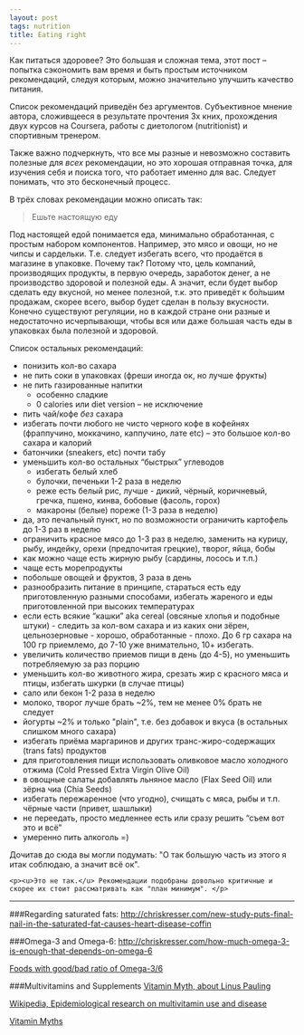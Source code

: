 ```yaml
---
layout: post
tags: nutrition
title: Eating right
---
```


Как питаться здоровее? Это большая и сложная тема, этот пост – попытка сэкономить вам время и быть простым источником рекомендаций, следуя которым, можно значительно улучшить качество питания.

<div class="block warning">
 	<p><i class="fa fa-warning"></i>Список рекомендаций приведён без аргументов. Субъективное мнение автора, сложивщееся в результате прочтения 3х кних, прохождения двух курсов на Coursera, работы с диетологом (nutritionist) и спортивным тренером. </p>
</div>

<div class="block info">
    <p><i class="fa fa-info-circle"></i>Также важно подчеркнуть, что все мы разные и невозможно составить полезные для <i>всех</i> рекомендации, но это хорошая отправная точка, для изучения себя и поиска того, что работает именно для вас. Следует понимать, что это бесконечный процесс.</p>
</div>

В трёх словах рекомендации можно описать так:

<blockquote class="wide">
Ешьте настоящую еду
</blockquote>

Под настоящей едой понимается еда, минимально обработанная, с простым набором компонентов. Например, это мясо и овощи, но не чипсы и сардельки. Т.е. следует избегать всего, что продаётся в магазине в упаковке. Почему так? Потому что, цель компаний, производящих продукты, в первую очередь, заработок денег, а не производство здоровой и полезной еды. А значит, если будет выбор сделать еду вкусной, но менее полезной, т.к. это приведёт к бо́льшим продажам, скорее всего, выбор будет сделан в пользу вкусности. Конечно существуют регуляции, но в каждой стране они разные и недостаточно исчерпывающи, чтобы вся или даже большая часть еды в упаковках была полезной и здоровой. 

Список остальных рекомендаций:

* понизить кол-во сахара
* не пить соки в упаковках (фреши иногда ок, но лучше фрукты)
* не пить газированные напитки 
    *  особенно сладкие
    *  0 calories или diet version – не исключение
* пить чай/кофе *без* сахара
* избегать почти любого не чисто черного кофе в кофейнях (фраппучино, моккачино, каппучино, лате etc) – это большое кол-во сахара и калорий
* батончики (sneakers, etc) почти табу
* уменьшить кол-во остальных “быстрых” углеводов
	 * избегать белый хлеб
	 * булочки, печеньки 1-2 раза в неделю
	 * реже есть белый рис, лучше - дикий, чёрный, коричневый, гречка, пшено, кинва, бобовые (фасоль, горох)
	 * макароны (белые) пореже (1-3 раза в неделю)
* да, это печальный пункт, но по возможности ограничить картофель до 1-3 раз в неделю
* ограничить красное мясо до 1-3 раз в неделю, заменить на курицу, рыбу, индейку, орехи (предпочитая грецкие), творог, яйца, бобы
* как можно чаще есть жирную рыбу (сардины, лосось и т.п.)
* чаще есть морепродукты
* побольше овощей и фруктов, 3 раза в день
* разнообразить питание в принципе, стараться есть еду приготовленную разными способами, избегать жареного и еды приготовленной при высоких температурах
* если есть всякие “кашки” aka cereal (овсяные хлопья и подобные штуки) - следить за кол-вом сахара и из каких они зёрен, цельнозерновые  - хорошо, обработанные - плохо. До 6 гр сахара на 100 гр приемлемо, до 7-10 уже внимательно, 10+ избегать.
* увеличить количество приемов пищи в день (до 4-5), но уменьшить потребляемую за раз порцию
* уменьшить кол-во животного жира, срезать жир с красного мяса и птицы, избегать шкурки (в случае птицы)
* сало или бекон 1-2 раза в неделю
* молоко, творог лучше брать ~2%, тем не менее 0% брать не следует
* йогурты ~2% и только "plain", т.е. без добавок и вкуса (в остальных слишком много сахара)
* избегать приёма маргаринов и других транс-жиро-содержащих (trans fats) продуктов
* для приготовления пищи использовать оливковое масло холодного отжима (Cold Pressed Extra Virgin Olive Oil)
* в овощные салаты добавлять льняное масло (Flax Seed Oil) или зёрна чиа (Chia Seeds)
* избегать пережаренное (что угодно), счищать с мяса, рыбы и т.п. чёрные части (привет, шашлыки)
* не переедать, просто медленнее есть или сразу решить “съем вот это и всё”
* умеренно пить алкоголь =)

<div class="block info text-center">
    <p>Дочитав до сюда вы могли подумать: "О так большую часть из этого я итак соблюдаю, а значит всё ок".</p>
    <i class="fa fa-meh-o fa-5x"></i>

    <p><u>Это не так.</u> Рекомендации подобраны довольно критичные и скорее их стоит рассматривать как "план минимум". </p>
</div>

---

###Regarding saturated fats:
<http://chriskresser.com/new-study-puts-final-nail-in-the-saturated-fat-causes-heart-disease-coffin>

###Omega-3 and Omega-6:
<http://chriskresser.com/how-much-omega-3-is-enough-that-depends-on-omega-6>

[Foods with good/bad ratio of Omega-3/6](https://docs.google.com/spreadsheets/d/1DYJMe4HoWLmdTJ8GYqizYc3jqehNHSiu_9JRD8zipUE/edit?usp=sharing)

###Multivitamins and Supplements
[Vitamin Myth, about Linus Pauling](http://www.theatlantic.com/health/archive/2013/07/the-vitamin-myth-why-we-think-we-need-supplements/277947/)

[Wikipedia, Epidemiological research on multivitamin use and disease](https://en.wikipedia.org/wiki/Multivitamin#Epidemiological_research_on_multivitamin_use_and_disease)

[Vitamin Myths](http://www.rd.com/health/wellness/5-vitamin-truths-and-lies/)
